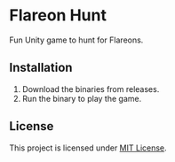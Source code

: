# Flareon Hunt

Fun Unity game to hunt for Flareons.

## Installation

1. Download the binaries from releases.
2. Run the binary to play the game.

## License

This project is licensed under [MIT License](LICENSE).
